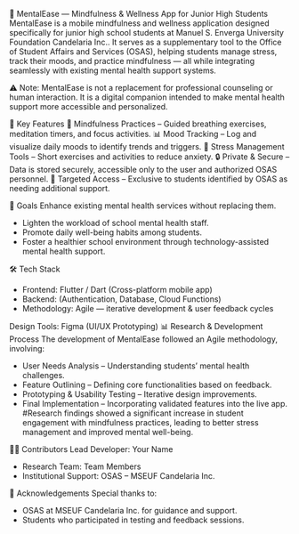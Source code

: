 🧠 MentalEase — Mindfulness & Wellness App for Junior High Students
  MentalEase is a mobile mindfulness and wellness application designed specifically for junior high school students at Manuel S. Enverga University Foundation Candelaria Inc..
It serves as a supplementary tool to the Office of Student Affairs and Services (OSAS), helping students manage stress, track their moods, and practice mindfulness — all while integrating seamlessly with existing mental health support systems.

⚠️ Note: MentalEase is not a replacement for professional counseling or human interaction. It is a digital companion intended to make mental health support more accessible and personalized.

📌 Key Features
🧘 Mindfulness Practices – Guided breathing exercises, meditation timers, and focus activities.
📊 Mood Tracking – Log and visualize daily moods to identify trends and triggers.
📅 Stress Management Tools – Short exercises and activities to reduce anxiety.
🔒 Private & Secure – Data is stored securely, accessible only to the user and authorized OSAS personnel.
🎯 Targeted Access – Exclusive to students identified by OSAS as needing additional support.

🎯 Goals
Enhance existing mental health services without replacing them.
- Lighten the workload of school mental health staff.
- Promote daily well-being habits among students.
- Foster a healthier school environment through technology-assisted mental health support.

🛠 Tech Stack
- Frontend: Flutter / Dart (Cross-platform mobile app)
- Backend: (Authentication, Database, Cloud Functions)
- Methodology: Agile — iterative development & user feedback cycles

Design Tools: Figma (UI/UX Prototyping)
📊 Research & Development Process
The development of MentalEase followed an Agile methodology, involving:
- User Needs Analysis – Understanding students’ mental health challenges.
- Feature Outlining – Defining core functionalities based on feedback.
- Prototyping & Usability Testing – Iterative design improvements.
- Final Implementation – Incorporating validated features into the live app.
#Research findings showed a significant increase in student engagement with mindfulness practices, leading to better stress management and improved mental well-being.

👩‍💻 Contributors
Lead Developer: Your Name
- Research Team: Team Members
- Institutional Support: OSAS – MSEUF Candelaria Inc.

📢 Acknowledgements
Special thanks to:
- OSAS at MSEUF Candelaria Inc. for guidance and support.
- Students who participated in testing and feedback sessions.

